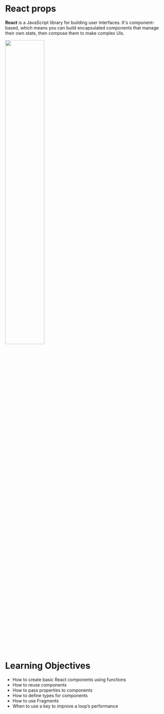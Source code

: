 # React props

**React** is a JavaScript library for building user interfaces.
It's component-based, which means you can build encapsulated components that manage their own state, then compose them to make complex UIs.

<img width=50% src="https://s3.amazonaws.com/alx-intranet.hbtn.io/uploads/medias/2019/12/cd505f5320193e7f187e.jpeg?X-Amz-Algorithm=AWS4-HMAC-SHA256&X-Amz-Credential=AKIARDDGGGOUSBVO6H7D%2F20240701%2Fus-east-1%2Fs3%2Faws4_request&X-Amz-Date=20240701T172138Z&X-Amz-Expires=86400&X-Amz-SignedHeaders=host&X-Amz-Signature=db0d435c587018f670a3d3be6601d203375e97d5a7d1ea809f928a56f0104820">

# Learning Objectives

* How to create basic React components using functions
* How to reuse components
* How to pass properties to components
* How to define types for components
* How to use Fragments
* When to use a key to improve a loop’s performance
